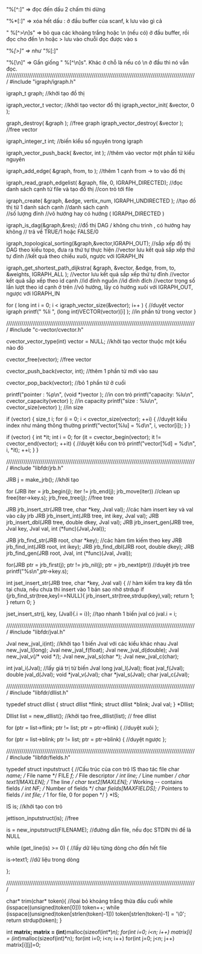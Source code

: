 "%[^:]" => đọc đến dấu 2 chấm thì dừng 

"%*[:]" => xóa hết dấu : ở đầu buffer của scanf, k lưu vào gì cả

" %[^>\n]s" => bỏ qua các khoảng trắng hoặc \n (nếu có) ở đầu buffer, rồi đọc cho đến \n hoặc > lưu vào chuỗi đọc được vào s

"%*[>]" => như "%*[:]"

"%[\n]" => Gần giống " %[^\n]s".
Khác ở chỗ là nếu có \n ở đầu thì nó vẫn đọc. 
////////////////////////////////////////////////////////////////////////////////////////////////////
#include "igraph/igraph.h"

igraph_t graph;    //khởi tạo đồ thị

igraph_vector_t vector;        //khởi tạo vector đồ thị
igraph_vector_init( &vector, 0 );


graph_destroy( &graph );   //free graph
igraph_vector_destroy( &vector );  //free vector


igraph_integer_t int;  //biến kiểu số nguyên trong igraph


igraph_vector_push_back( &vector, int ); //thêm vào vector một phần tử  kiểu nguyên


igraph_add_edge( &graph, from, to ); //thêm 1 cạnh from -> to vào đồ thị


igraph_read_graph_edgelist( &graph, file, 0, IGRAPH_DIRECTED);  //đọc danh sách cạnh từ file và tạo đồ thị
                                    //con trỏ tới file 


igraph_create( &graph, &edge, vertix_num, IGRAPH_UNDIRECTED );   //tạo đồ thị từ 1 danh sách cạnh
                      //danh sách cạnh       
                             //số lượng đỉnh
                                         //vô hướng hay có hướng ( IGRAPH_DIRECTED )


igraph_is_dag(&graph,&res);  //đồ thị DAG / không chu trình , có hướng hay không
                     // trả về TRUE/1 hoặc FALSE/0


igraph_topological_sorting(&graph,&vector,IGRAPH_OUT); //sắp xếp đồ thị DAG theo kiểu topo, đưa ra thứ tự thực hiện
                                   //vector lưu kết quả sắp xếp thứ tự đỉnh
                                          //kết quả theo chiều xuôi, ngược với IGRAPH_IN 


igraph_get_shortest_path_dijkstra( &graph, &vector, &edge, from, to, &weights, IGRAPH_ALL );
                                           //vector lưu kết quả sắp xếp thứ tự đỉnh
                                                    //vector kết quả sắp xếp theo id cạnh
                                                           //id đỉnh nguồn
                                                                  //id đỉnh đích
                                                                       //vector trọng số lần lượt theo id cạnh ở trên
                                                                               //vô hướng, lấy có hướng xuôi với IGRAPH_OUT, ngược với IGRAPH_IN


for ( long int i = 0; i < igraph_vector_size(&vector); i++ ) {        //duyệt vector igraph
     printf(" %li ", (long int)VECTOR(vector)[i] );              //in phần tử trong vector
}



////////////////////////////////////////////////////////////////////////////////////////////////////
#include "c-vector/cvector.h"

cvector_vector_type(int) vector = NULL;          //khởi tạo vector thuộc một kiểu nào đó

cvector_free(vector);              //free vector

cvector_push_back(vector, int);           //thêm 1 phần tử mới vào sau

cvector_pop_back(vector);          //bỏ 1 phần tử ở cuối


printf("pointer : %p\n", (void *)vector );                    //in con trỏ
printf("capacity: %lu\n", cvector_capacity(vector) );          //in capacity
printf("size    : %lu\n", cvector_size(vector) );              //in size


if (vector) {
	size_t i;
	for (i = 0; i < cvector_size(vector); ++i) {                 //duyệt kiểu index như mảng thông thường
		printf("vector[%lu] = %d\n", i, vector[i]);
	}
}


if (vector) {
	int *it;
	int i = 0;
	for (it = cvector_begin(vector); it != cvector_end(vector); ++it) {             //duyệt kiểu con trỏ
		printf("vector[%d] = %d\n", i, *it);
		++i;
	}
}


////////////////////////////////////////////////////////////////////////////////////////////////////
#include "libfdr/jrb.h"

JRB j = make_jrb(); //khởi tạo 

for (JRB iter = jrb_begin(j); iter != jrb_end(j); jrb_move(iter))  //clean up
     free(iter->key.s);
jrb_free_tree(j); //free tree


JRB jrb_insert_str(JRB tree, char *key, Jval val);             //các hàm insert key và val vào cây jrb
JRB jrb_insert_int(JRB tree, int ikey, Jval val);
JRB jrb_insert_dbl(JRB tree, double dkey, Jval val);
JRB jrb_insert_gen(JRB tree, Jval key, Jval val, int (*func)(Jval,Jval));


JRB jrb_find_str(JRB root, char *key);                         //các hàm tìm kiếm theo key
JRB jrb_find_int(JRB root, int ikey);
JRB jrb_find_dbl(JRB root, double dkey);
JRB jrb_find_gen(JRB root, Jval, int (*func)(Jval, Jval));


for(JRB ptr = jrb_first(j); ptr != jrb_nil(j); ptr = jrb_next(ptr))        //duyệt jrb tree
      printf("%s\n",ptr->key.s);


int jset_insert_str(JRB tree, char *key, Jval val) { // hàm kiểm tra key đã tồn tại chưa, nếu chưa thì insert vào 1 bản sao nhờ strdup
    if (jrb_find_str(tree,key)==NULL){
        jrb_insert_str(tree,strdup(key),val);
        return 1;
    }
    return 0;
}

jset_insert_str(j, key, (Jval){.i = i}); //tạo nhanh 1 biến jval có jval.i = i;


////////////////////////////////////////////////////////////////////////////////////////////////////
#include "libfdr/jval.h"

  Jval new_jval_i(int);                   //khởi tạo 1 biến Jval với các kiểu khác nhau
  Jval new_jval_l(long);
  Jval new_jval_f(float);
  Jval new_jval_d(double);
  Jval new_jval_v(/* void */);
  Jval new_jval_s(char *);
  Jval new_jval_c(char);

  int jval_i(Jval);                       //lấy giá trị từ biến Jval
  long jval_l(Jval);
  float jval_f(Jval);
  double jval_d(Jval);
  void *jval_v(Jval);
  char *jval_s(Jval);
  char jval_c(Jval);

////////////////////////////////////////////////////////////////////////////////////////////////////
#include "libfdr/dllist.h"

typedef struct dllist {
  struct dllist *flink;
  struct dllist *blink;
  Jval val;
} *Dllist;

Dllist list = new_dllist(); //khởi tạo
free_dllist(list); // free dllist

for (ptr = list->flink; ptr != list; ptr = ptr->flink) { //duyệt xuôi
};

for (ptr = list->blink; ptr != list; ptr = ptr->blink) { //duyệt ngược
};



////////////////////////////////////////////////////////////////////////////////////////////////////
#include "libfdr/fields.h"

typedef struct inputstruct {                         //Cấu trúc của con trỏ IS thao tác file
  char *name;               /* File name */
  FILE *f;                  /* File descriptor */
  int line;                 /* Line number */
  char text1[MAXLEN];       /* The line */
  char text2[MAXLEN];       /* Working -- contains fields */
  int NF;                   /* Number of fields */
  char *fields[MAXFIELDS];  /* Pointers to fields */
  int file;                 /* 1 for file, 0 for popen */
} *IS;

IS is;        //khởi tạo con trỏ

jettison_inputstruct(is);          //free

is = new_inputstruct(FILENAME);          //đường dẫn file, nếu đọc STDIN thì để là NULL

while (get_line(is) >= 0) {        //lấy dữ liệu từng dòng cho đến hết file

is->text1;           //dữ liệu trong dòng


};


////////////////////////////////////////////////////////////////////////////////////////////////////

char* trim(char* token){   //lọai bỏ khoảng trắng thừa đầu cuối
  while (isspace((unsigned)token[0])) token++;
  while (isspace((unsigned)token[strlen(token)-1])) token[strlen(token)-1] = '\0';
  return strdup(token);
}

int **matrix;
    matrix = (int**)malloc(sizeof(int*)*n);
    for(int i=0; i<n; i++)
        matrix[i] = (int*)malloc(sizeof(int)*n);
    for(int i=0; i<n; i++)
        for(int j=0; j<n; j++)
            matrix[i][j]=0;